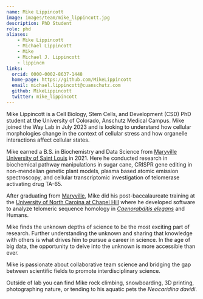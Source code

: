 ```yaml
---
name: Mike Lippincott
image: images/team/mike_lippincott.jpg
description: PhD Student
role: phd
aliases:
    - Mike Lippincott
    - Michael Lippincott
    - Mike
    - Michael J. Lippincott
    - lippincm
links:
  orcid: 0000-0002-8637-1448
  home-page: https://github.com/MikeLippincott
  email: michael.lippincott@cuanschutz.com
  github: MikeLippincott
  twitter: mike_lippincott
---
```


Mike Lippincott is a Cell Biology, Stem Cells, and Development (CSD) PhD student at the University of Colorado, Anschutz Medical Campus.
Mike joined the Way Lab in July 2023 and is looking to understand how cellular morphologies change in the context of cellular stress and how organelle interactions affect cellular states.

Mike earned a B.S. in Biochemistry and Data Science from [Maryville University of Saint Louis](https://www.maryville.edu/) in 2021. Here he conducted research in biochemical pathway manipulations in sugar cane, CRISPR gene editing in non-mendelian genetic plant models, plasma based atomic emission spectroscopy, and cellular transcriptomic investigation of telomerase activating drug TA-65.

After graduating from [Maryville](https://www.maryville.edu/), Mike did his post-baccalaureate training at the [University of North Caroina at Chapel Hill](https://www.unc.edu/) where he developed software to analyze telomeric sequence homology in _[Caenorabditis elegans](http://www.wormbook.org/)_ and Humans. 

Mike finds the unknown depths of science to be the most exciting part of research. Further understanding the unknown and sharing that knowledge with others is what drives him to pursue a career in science. In the age of big data, the opportunity to delve into the unknown is more accessible than ever.

Mike is passionate about collaborative team science and bridging the gap between scientific fields to promote interdisciplinary science. 

Outside of lab you can find Mike rock climbing, snowboarding, 3D printing, photographing nature, or tending to his aquatic pets the _Neocaridina davidi_.
